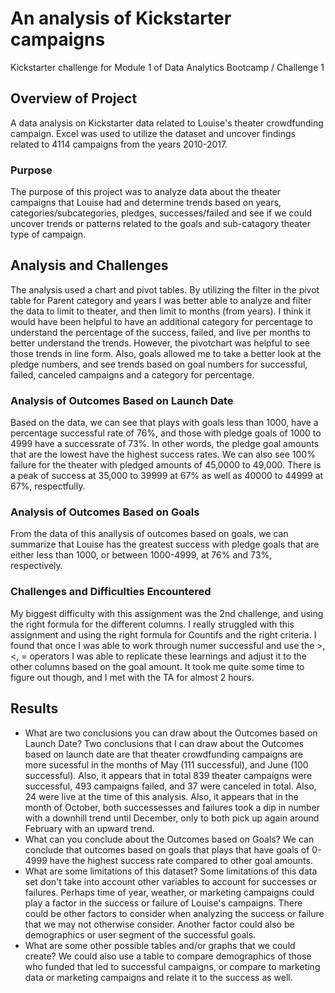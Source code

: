 # An analysis of Kickstarter campaigns
Kickstarter challenge for Module 1 of Data Analytics Bootcamp / Challenge 1
## Overview of Project
A data analysis on Kickstarter data related to Louise's theater crowdfunding campaign. Excel was used to utilize the dataset and uncover findings related to 4114 campaigns from the years 2010-2017. 
### Purpose
The purpose of this project was to analyze data about the theater campaigns that Louise had and determine trends based on years, categories/subcategories, pledges, successes/failed and see if we could uncover trends or patterns related to the goals and sub-catagory theater type of campaign. 
## Analysis and Challenges
The analysis used a chart and pivot tables. By utilizing the filter in the pivot table for Parent category and years I was better able to analyze and filter the data to limit to theater, and then limit to months (from years). I think it would have been helpful to have an additional category for percentage to understand the percentage of the success, failed, and live per months to better understand the trends. However, the pivotchart was helpful to see those trends in line form. Also, goals allowed me to take a better look at the pledge numbers, and see trends based on goal numbers for successful, failed, canceled campaigns and a category for percentage. 
### Analysis of Outcomes Based on Launch Date
Based on the data, we can see that plays with goals less than 1000, have a percentage successful rate of 76%, and those with pledge goals of 1000 to 4999 have a successrate of 73%. In other words, the pledge goal amounts that are the lowest have the highest success rates. We can also see 100% failure for the theater with pledged amounts of 45,0000 to 49,000. There is a peak of success at 35,000 to 39999 at 67% as well as 40000 to 44999 at 67%, respectfully. 
### Analysis of Outcomes Based on Goals
From the data of this anallysis of outcomes based on goals, we can summarize that Louise has the greatest success with pledge goals that are either less than 1000, or between 1000-4999, at 76% and 73%, respectively.
### Challenges and Difficulties Encountered
My biggest difficulty with this assignment was the 2nd challenge, and using the right formula for the different columns. I really struggled with this assignment and using the right formula for Countifs and the right criteria. I found that once I was able to work through numer successful and use the >, <, = operators I was able to replicate these learnings and adjust it to the other columns based on the goal amount. It took me quite some time to figure out though, and I met with the TA for almost 2 hours. 
## Results

- What are two conclusions you can draw about the Outcomes based on Launch Date?
Two conclusions that I can draw about the Outcomes based on launch date are that theater crowdfunding campaigns are more sucessful in the months of May (111 successful), and June (100 successful). Also, it appears that in total 839 theater campaigns were successful, 493 campaigns failed, and 37 were canceled in total. Also, 24 were live at the time of this analysis. Also, it appears that in the month of October, both successesses and failures took a dip in number with a downhill trend until December, only to both pick up again around February with an upward trend. 
- What can you conclude about the Outcomes based on Goals?
We can conclude that outcomes based on goals that plays that have goals of 0-4999 have the highest success rate compared to other goal amounts. 
- What are some limitations of this dataset?
Some limitations of this data set don't take into account other variables to account for successes or failures. Perhaps time of year, weather, or marketing campaigns could play a factor in the success or failure of Louise's campaigns. There could be other factors to consider when analyzing the success or failure that we may not otherwise consider. Another factor could also be demographics or user segment of the successful goals.
- What are some other possible tables and/or graphs that we could create?
We could also use a table to compare demographics of those who funded that led to successful campaigns, or compare to marketing data or marketing campaigns and relate it to the success as well. 
